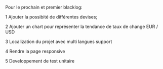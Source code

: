 Pour le prochain et premier blacklog:

1 Ajouter la possibité de différentes devises;

2 Ajouter un chart pour représenter la tendance de taux de change EUR / USD

3 Localization du projet avec multi langues support

4 Rendre la page responsive

5 Developpement de test unitaire
